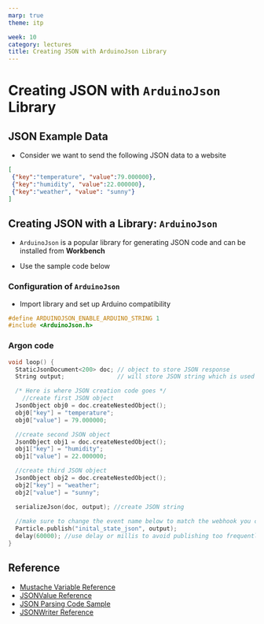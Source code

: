 ```yaml
---
marp: true
theme: itp

week: 10
category: lectures
title: Creating JSON with ArduinoJson Library
---
```


<!-- headingDivider: 2 -->

# Creating JSON with `ArduinoJson` Library

## JSON Example Data

- Consider we want to send the following JSON data to a website

```json
[
 {"key":"temperature", "value":79.000000},
 {"key":"humidity", "value":22.000000},
 {"key":"weather", "value": "sunny"}
]
```

##  Creating JSON with a Library:  `ArduinoJson` 

- `ArduinoJson` is a popular library for generating JSON code and can be installed from **Workbench**

* Use the sample code below

### Configuration of `ArduinoJson`

- Import library and set up Arduino compatibility

```c++
#define ARDUINOJSON_ENABLE_ARDUINO_STRING 1
#include <ArduinoJson.h> 
```

### Argon code

```c++
void loop() {
  StaticJsonDocument<200> doc; // object to store JSON response
  String output; 			   // will store JSON string which is used for Particle.publish()

  /* Here is where JSON creation code goes */
    //create first JSON object
  JsonObject obj0 = doc.createNestedObject();
  obj0["key"] = "temperature";
  obj0["value"] = 79.000000;

  //create second JSON object
  JsonObject obj1 = doc.createNestedObject();
  obj1["key"] = "humidity";
  obj1["value"] = 22.000000;

  //create third JSON object
  JsonObject obj2 = doc.createNestedObject();
  obj2["key"] = "weather";
  obj2["value"] = "sunny";

  serializeJson(doc, output); //create JSON string
  
  //make sure to change the event name below to match the webhook you created  
  Particle.publish("inital_state_json", output);
  delay(60000);	//use delay or millis to avoid publishing too frequently
}
```

## Reference

- [Mustache Variable Reference](https://docs.particle.io/firmware/best-practices/json/#mustache-variables)
- [JSONValue Reference](https://docs.particle.io/reference/device-os/api/json/parsing/#jsonvalue)
- [JSON Parsing Code Sample](https://community.particle.io/t/weather-api-tutorial/60528)
- [JSONWriter Reference](https://docs.particle.io/reference/device-os/api/json/jsonwriter/#jsonwriter-beginarray-)